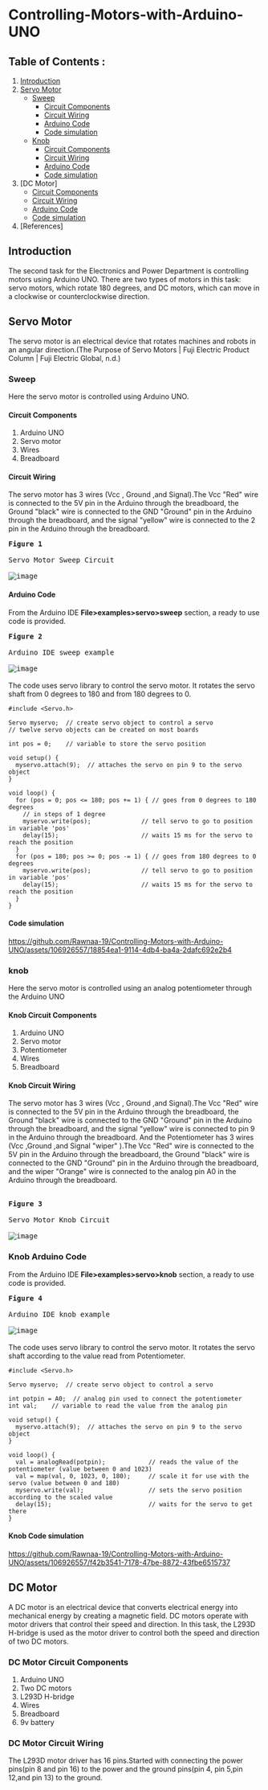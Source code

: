 # Controlling-Motors-with-Arduino-UNO
## Table of Contents : 
1. [Introduction](#Introduction)
1. [Servo Motor](#Servo-Motor)
   - [Sweep](#Sweep)
     - [Circuit Components](#Circuit-Components)
     - [Circuit Wiring](#Circuit-Wiring)
     - [Arduino Code](#Arduino-Code)
     - [Code simulation](#Code-simulation)
   - [Knob](#knob)
     - [Circuit Components](#knob-Circuit-Components)
     - [Circuit Wiring](#knob-Circuit-Wiring)
     - [Arduino Code](#knob-Arduino-Code)
     - [Code simulation](#knob-code-simulation)
1. [DC Motor]
     - [Circuit Components](#DC-Motor-Circuit-Components)
     - [Circuit Wiring](#DC-Motor-Circuit-Wiring)
     - [Arduino Code](#DC-Motor-Arduino-Code)
     - [Code simulation](#knob-Motor-code-simulation)
1. [References]

## Introduction
The second task for the Electronics and Power Department is controlling motors using Arduino UNO. There are two types of motors in this task: servo motors, which rotate 180 degrees, and DC motors, which can move in a clockwise or counterclockwise direction. 
## Servo Motor
The servo motor is an electrical device that rotates machines and robots in an angular direction.(The Purpose of Servo Motors | Fuji Electric Product Column | Fuji Electric Global, n.d.)
### Sweep 
Here the servo motor is controlled using Arduino UNO.
#### Circuit Components
1. Arduino UNO
2. Servo motor
3. Wires
4. Breadboard
#### Circuit Wiring
The servo motor has 3 wires (Vcc , Ground ,and Signal).The Vcc "Red" wire is connected to the 5V pin in the Arduino through the breadboard, the Ground "black" wire is connected to the GND "Ground" pin in the Arduino through the breadboard, and the signal "yellow" wire is connected to the 2 pin in the Arduino through the breadboard.

<kbd> **Figure 1** <br><br>Servo Motor Sweep Circuit <br><br> <kbd>![image](https://github.com/Rawnaa-19/Controlling-Motors-with-Arduino-UNO/assets/106926557/2b280aa9-9d0c-43d3-b071-99b350fa8fc6)</kbd></kbd>
#### Arduino Code
From the Arduino IDE **File>examples>servo>sweep** section, a ready to use code is provided.

<kbd>**Figure 2**<br><br>Arduino IDE sweep example<br><br> 
<kbd>![image](https://github.com/Rawnaa-19/Controlling-Motors-with-Arduino-UNO/assets/106926557/176ab61a-247b-485e-bbea-ca34b7da1239)</kbd></kbd>
<br><br>
The code uses servo library to control the servo motor. It rotates the servo shaft from 0 degrees to 180 and from 180 degrees to 0.
```
#include <Servo.h>

Servo myservo;  // create servo object to control a servo
// twelve servo objects can be created on most boards

int pos = 0;    // variable to store the servo position

void setup() {
  myservo.attach(9);  // attaches the servo on pin 9 to the servo object
}

void loop() {
  for (pos = 0; pos <= 180; pos += 1) { // goes from 0 degrees to 180 degrees
    // in steps of 1 degree
    myservo.write(pos);              // tell servo to go to position in variable 'pos'
    delay(15);                       // waits 15 ms for the servo to reach the position
  }
  for (pos = 180; pos >= 0; pos -= 1) { // goes from 180 degrees to 0 degrees
    myservo.write(pos);              // tell servo to go to position in variable 'pos'
    delay(15);                       // waits 15 ms for the servo to reach the position
  }
}
```
#### Code simulation

https://github.com/Rawnaa-19/Controlling-Motors-with-Arduino-UNO/assets/106926557/18854ea1-9114-4db4-ba4a-2dafc692e2b4
### knob
Here the servo motor is controlled using an analog potentiometer through the Arduino UNO
#### Knob Circuit Components
1. Arduino UNO
2. Servo motor
3. Potentiometer
4. Wires
5. Breadboard
#### Knob Circuit Wiring 
The servo motor has 3 wires (Vcc , Ground ,and Signal).The Vcc "Red" wire is connected to the 5V pin in the Arduino through the breadboard, the Ground "black" wire is connected to the GND "Ground" pin in the Arduino through the breadboard, and the signal "yellow" wire is connected to pin 9 in the Arduino through the breadboard. And the Potentiometer has 3 wires (Vcc ,Ground ,and Signal "wiper" ).The Vcc "Red" wire is connected to the 5V pin in the Arduino through the breadboard, the Ground "black" wire is connected to the GND "Ground" pin in the Arduino through the breadboard, and the wiper "Orange" wire is connected to the analog pin A0 in the Arduino through the breadboard.<br><br>

<kbd> **Figure 3** <br><br>Servo Motor Knob Circuit <br><br> <kbd>![image](https://github.com/Rawnaa-19/Controlling-Motors-with-Arduino-UNO/assets/106926557/958095c9-5d01-4725-a7cf-203b1f30b3ab)</kbd></kbd>

### Knob Arduino Code
From the Arduino IDE **File>examples>servo>knob** section, a ready to use code is provided.

<kbd>**Figure 4**<br><br>Arduino IDE knob example<br><br> 
<kbd>![image](https://github.com/Rawnaa-19/Controlling-Motors-with-Arduino-UNO/assets/106926557/fc0328da-e6f3-4975-bb8c-87b1002d0ab6)
</kbd></kbd>
<br><br>
The code uses servo library to control the servo motor. It rotates the servo shaft according to the value read from Potentiometer.
```
#include <Servo.h>

Servo myservo;  // create servo object to control a servo

int potpin = A0;  // analog pin used to connect the potentiometer
int val;    // variable to read the value from the analog pin

void setup() {
  myservo.attach(9);  // attaches the servo on pin 9 to the servo object
}

void loop() {
  val = analogRead(potpin);            // reads the value of the potentiometer (value between 0 and 1023)
  val = map(val, 0, 1023, 0, 180);     // scale it for use with the servo (value between 0 and 180)
  myservo.write(val);                  // sets the servo position according to the scaled value
  delay(15);                           // waits for the servo to get there
}
```
#### Knob Code simulation


https://github.com/Rawnaa-19/Controlling-Motors-with-Arduino-UNO/assets/106926557/f42b3541-7178-47be-8872-43fbe6515737

## DC Motor
A DC motor is an electrical device that converts electrical energy into mechanical energy by creating a magnetic field. DC motors operate with motor drivers that control their speed and direction. In this task, the L293D H-bridge is used as the motor driver to control both the speed and direction of two DC motors.
### DC Motor Circuit Components
1. Arduino UNO
2. Two DC motors
3. L293D H-bridge
4. Wires
5. Breadboard
6. 9v battery
### DC Motor Circuit Wiring
The L293D motor driver has 16 pins.Started with connecting the power pins(pin 8 and pin 16) to the power and the ground pins(pin 4, pin 5,pin 12,and pin 13) to the ground.

